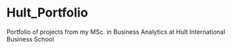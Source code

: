 # Hult_Portfolio
Portfolio of projects from my MSc. in Business Analytics at Hult International Business School
